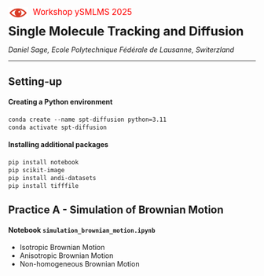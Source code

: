 <p><img src="icon.png" alt="icon" style="float:left; text-align:center; margin-right:10px;" width="40"/>
<span style="color:red;font-size:1.2em;">Workshop ySMLMS 2025</span></p>
<span style="font-size:1.8em;font-weight:700">Single Molecule Tracking and Diffusion</span><br>

*Daniel Sage, Ecole Polytechnique Fédérale de Lausanne, Switerzland*

<hr>

## Setting-up

#### Creating a Python environment
```
conda create --name spt-diffusion python=3.11
conda activate spt-diffusion
```
#### Installing additional packages
```
pip install notebook
pip scikit-image
pip install andi-datasets
pip install tifffile
```


## Practice A - Simulation of Brownian Motion

#### Notebook `simulation_brownian_motion.ipynb`
- Isotropic Brownian Motion
- Anisotropic Brownian Motion
- Non-homogeneous Brownian Motion

